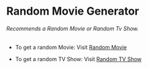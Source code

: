 # Random Movie Generator

  ###### Recommends a Random Movie or Random Tv Show.

- To get a random Movie: Visit [Random Movie](https://lightmasters-salman.herokuapp.com/)

- To get a random TV Show: Visit [Random TV Show](https://lightmasters-salman.herokuapp.com/tvSeries.html)
